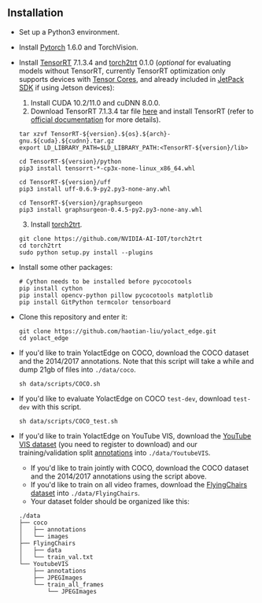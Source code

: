 ## Installation
 - Set up a Python3 environment.
 - Install [Pytorch](http://pytorch.org/) 1.6.0 and TorchVision.
 - Install [TensorRT](https://developer.nvidia.com/tensorrt) 7.1.3.4 and [torch2trt](https://github.com/NVIDIA-AI-IOT/torch2trt) 0.1.0 (*optional* for evaluating models without TensorRT, currently TensorRT optimization only supports devices with [Tensor Cores](https://www.nvidia.com/en-us/data-center/tensor-cores/), and already included in [JetPack SDK](https://developer.nvidia.com/embedded/Jetpack) if using Jetson devices):
   1. Install CUDA 10.2/11.0 and cuDNN 8.0.0.
   2. Download TensorRT 7.1.3.4 tar file [here](https://developer.nvidia.com/nvidia-tensorrt-7x-download) and install TensorRT (refer to [official documentation](https://docs.nvidia.com/deeplearning/tensorrt/archives/tensorrt-713/install-guide/index.html#installing-tar) for more details).
   ```Shell
   tar xzvf TensorRT-${version}.${os}.${arch}-gnu.${cuda}.${cudnn}.tar.gz
   export LD_LIBRARY_PATH=$LD_LIBRARY_PATH:<TensorRT-${version}/lib>

   cd TensorRT-${version}/python
   pip3 install tensorrt-*-cp3x-none-linux_x86_64.whl
   
   cd TensorRT-${version}/uff
   pip3 install uff-0.6.9-py2.py3-none-any.whl

   cd TensorRT-${version}/graphsurgeon
   pip3 install graphsurgeon-0.4.5-py2.py3-none-any.whl
   ```
   3. Install [torch2trt](https://github.com/NVIDIA-AI-IOT/torch2trt).
   ```Shell
   git clone https://github.com/NVIDIA-AI-IOT/torch2trt
   cd torch2trt
   sudo python setup.py install --plugins
   ```

 - Install some other packages:
   ```Shell
   # Cython needs to be installed before pycocotools
   pip install cython
   pip install opencv-python pillow pycocotools matplotlib
   pip install GitPython termcolor tensorboard
   ```
 - Clone this repository and enter it:
   ```Shell
   git clone https://github.com/haotian-liu/yolact_edge.git
   cd yolact_edge
   ```
 - If you'd like to train YolactEdge on COCO, download the COCO dataset and the 2014/2017 annotations. Note that this script will take a while and dump 21gb of files into `./data/coco`.
   ```Shell
   sh data/scripts/COCO.sh
   ```
 - If you'd like to evaluate YolactEdge on COCO `test-dev`, download `test-dev` with this script.
   ```Shell
   sh data/scripts/COCO_test.sh
   ```
 - If you'd like to train YolactEdge on YouTube VIS, download the [YouTube VIS dataset](https://youtube-vos.org/dataset/) (you need to register to download) and our training/validation split [annotations](https://drive.google.com/drive/folders/1hFM-BLlsufO-C99QIDSBkD2JR5qVMfx2?usp=sharing) into `./data/YoutubeVIS`.
   - If you'd like to train jointly with COCO, download the COCO dataset and the 2014/2017 annotations using the script above.
   - If you'd like to train on all video frames, download the [FlyingChairs dataset](https://lmb.informatik.uni-freiburg.de/resources/datasets/FlyingChairs.en.html#flyingchairs) into `./data/FlyingChairs`.
   - Your dataset folder should be organized like this:
    ```
    ./data
    ├── coco
    │   ├── annotations
    │   └── images
    ├── FlyingChairs
    │   ├── data
    │   └── train_val.txt
    └── YoutubeVIS
        ├── annotations
        ├── JPEGImages
        └── train_all_frames
            └── JPEGImages
    ```